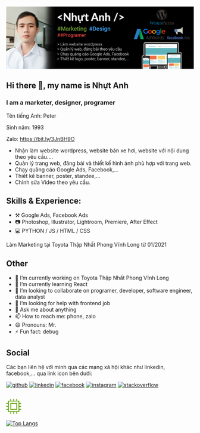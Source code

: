 ![I am a marketer, designer, programer](https://github.com/plna/plna/raw/main/github_profile.jpg)
## Hi there 👋, my name is Nhựt Anh
### I am a marketer, designer, programer

Tên tiếng Anh: Peter

Sinh năm: 1993

Zalo: https://bit.ly/3JnBH9O
- Nhận làm website wordpress, website bán xe hơi, website với nội dung theo yêu cầu.... 
- Quản lý trang web, đăng bài và thiết kế hình ảnh phù hợp với trang web.
- Chạy quảng cáo Google Ads, Facebook,...
- Thiết kế banner, poster, standee,...
- Chỉnh sửa Video theo yêu cầu.


## Skills & Experience:
- ⚒️ Google Ads, Facebook Ads
- 📷 Photoshop, Illustrator, Lightroom, Premiere, After Effect
- 💻 PYTHON / JS / HTML / CSS

Làm Marketing tại Toyota Thập Nhất Phong Vĩnh Long từ 01/2021

## Other
- 🔭 I’m currently working on Toyota Thập Nhất Phong Vĩnh Long 
- 🌱 I’m currently learning React 
- 👯 I’m looking to collaborate on programer, developer, software engineer, data analyst 
- 🤔 I’m looking for help with frontend job 
- 💬 Ask me about anything 
- 📫 How to reach me: phone, zalo 
- 😄 Pronouns: Mr. 
- ⚡ Fun fact: debug 

## Social
Các bạn liên hệ với mình qua các mạng xã hội khác như linkedin, facebook,... qua link icon bên dưới:

[<img src='https://cdn.jsdelivr.net/npm/simple-icons@3.0.1/icons/github.svg' alt='github' height='40'>](https://github.com/plna)  [<img src='https://cdn.jsdelivr.net/npm/simple-icons@3.0.1/icons/linkedin.svg' alt='linkedin' height='40'>](https://www.linkedin.com/in/phanlenhutanh/)  [<img src='https://cdn.jsdelivr.net/npm/simple-icons@3.0.1/icons/facebook.svg' alt='facebook' height='40'>](https://www.facebook.com/plnanh)  [<img src='https://cdn.jsdelivr.net/npm/simple-icons@3.0.1/icons/instagram.svg' alt='instagram' height='40'>](https://www.instagram.com/k1llheal/)  [<img src='https://cdn.jsdelivr.net/npm/simple-icons@3.0.1/icons/stackoverflow.svg' alt='stackoverflow' height='40'>](https://stackoverflow.com/users/13760451)  
##
<a href='https://docs.github.com/en/developers'><img src='https://raw.githubusercontent.com/acervenky/animated-github-badges/master/assets/devbadge.gif' width='40' height='40'></a> 

[![Top Langs](https://github-readme-stats.vercel.app/api/top-langs/?username=plna)](https://github.com/anuraghazra/github-readme-stats)

